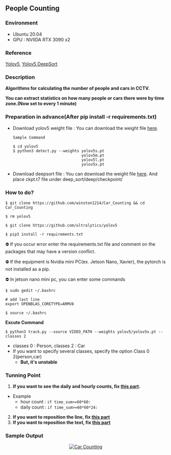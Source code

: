 ## People Counting

### Environment

- Ubuntu 20.04
- GPU : NVIIDA RTX 3090 x2

### Reference
<a href='https://github.com/ultralytics/yolov5'>Yolov5</a>, <a href='https://github.com/mikel-brostrom/Yolov5_DeepSort_Pytorch'>Yolov5 DeepSort</a>

### Description
**Algorithms for calculating the number of people and cars in CCTV.**

**You can extract statistics on how many people or cars there were by time zone.(Now set to every 1 minute)**

### Preparation in advance(After pip install -r requirements.txt)

- Download yolov5 weight file : You can download the weight file <a href='https://github.com/ultralytics/yolov5'>here</a>.
  ```
  Sample Command
  
  $ cd yolov5
  $ python3 detect.py --weights yolov5s.pt
                                yolov5m.pt
                                yolov5l.pt
                                yolov5x.pt
  ```
- Download deepsort file : You can download the weight file <a href='https://drive.google.com/drive/folders/1xhG0kRH1EX5B9_Iz8gQJb7UNnn_riXi6'>here</a>.
                          And place ckpt.t7 file under deep_sort/deep/checkpoint/

### How to do?

```
$ git clone https://github.com/winston1214/Car_Counting && cd Car_Counting
```
```
$ rm yolov5
```
```
$ git clone https://github.com/ultralytics/yolov5
```
```
$ pip3 install -r requirements.txt
```
⛔ If you occur error enter the requirements.txt file and comment on the packages that may have a version conflict.

⛔ If the equipment is Nvidia mini PC(ex. Jetson Nano, Xavier), the pytorch is not installed as a pip.

⛔ In jetson nano mini pc, you can enter some commands
```
$ sudo gedit ~/.bashrc
```
```
# add last line
export OPENBLAS_CORETYPE=ARMV8
```
```
$ source ~/.bashrc
```


**Excute Command**

```
$ python3 track.py --source VIDEO_PATH --weights yolov5/yolov5x.pt --classes 2
```
- classes 0 : Person, classes 2 : Car
- If you want to specify several classes, specify the option Class 0 2(person,car)
  - **But, it's unstable**

### Tunning Point

1. **If you want to see the daily and hourly counts, fix <a href='https://github.com/winston1214/Car_Counting/blob/223f7a076a7f1b932fff582f5f809b15ed95ca75/track.py#L233'>this part</a>.**

- Example
  - hour count : ```if time_sum>=60*60:```
  - daily count : ```if time_sum>=60*60*24:```

2. **If you want to reposition the line, fix <a href='https://github.com/winston1214/Car_Counting/blob/223f7a076a7f1b932fff582f5f809b15ed95ca75/track.py#L168'>this part</a>**
3. **If you want to reposition the text, fix <a href='https://github.com/winston1214/Car_Counting/blob/223f7a076a7f1b932fff582f5f809b15ed95ca75/track.py#L281'>this part</a>**


### Sample Output

<center><a href="https://youtu.be/8sUBoE8mZG4" target="_blank"><img src='https://i9.ytimg.com/vi/8sUBoE8mZG4/mq1.jpg?sqp=CMTeqIIG&rs=AOn4CLBd7W5OpDxRjEd-eAfeeQ1qOj9Ahw'
alt="Car Counting" /></a></center>
